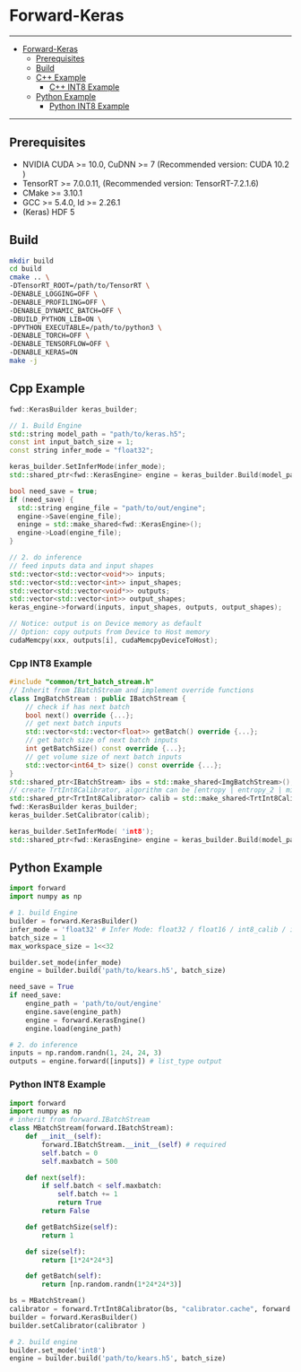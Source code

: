 # Forward-Keras

----

- [Forward-Keras](#forward-keras)
  - [Prerequisites](#prerequisites)
  - [Build](#build)
  - [C++ Example](#cpp-example)
    - [C++ INT8 Example](#cpp-int8-example)
  - [Python Example](#python-example)
    - [Python INT8 Example](#python-int8-example)

----

## Prerequisites

- NVIDIA CUDA >= 10.0, CuDNN >= 7 (Recommended version: CUDA 10.2 )
- TensorRT >= 7.0.0.11,  (Recommended version: TensorRT-7.2.1.6)
- CMake >= 3.10.1
- GCC >= 5.4.0, ld >= 2.26.1
- (Keras) HDF 5

## Build

```bash
mkdir build
cd build
cmake .. \
-DTensorRT_ROOT=/path/to/TensorRT \  
-DENABLE_LOGGING=OFF \  
-DENABLE_PROFILING=OFF \ 
-DENABLE_DYNAMIC_BATCH=OFF \ 
-DBUILD_PYTHON_LIB=ON \ 
-DPYTHON_EXECUTABLE=/path/to/python3 \ 
-DENABLE_TORCH=OFF \
-DENABLE_TENSORFLOW=OFF \
-DENABLE_KERAS=ON
make -j
```

## Cpp Example

```c++
fwd::KerasBuilder keras_builder;

// 1. Build Engine
std::string model_path = "path/to/keras.h5";
const int input_batch_size = 1; 
const string infer_mode = "float32";

keras_builder.SetInferMode(infer_mode); 
std::shared_ptr<fwd::KerasEngine> engine = keras_builder.Build(model_path, input_batch_size);

bool need_save = true;
if (need_save) {
  std::string engine_file = "path/to/out/engine";
  engine->Save(engine_file);
  eninge = std::make_shared<fwd::KerasEngine>();
  engine->Load(engine_file);
}

// 2. do inference
// feed inputs data and input shapes
std::vector<std::vector<void*>> inputs;
std::vector<std::vector<int>> input_shapes;
std::vector<std::vector<void*>> outputs;
std::vector<std::vector<int>> output_shapes;
keras_engine->forward(inputs, input_shapes, outputs, output_shapes);

// Notice: output is on Device memory as default
// Option: copy outputs from Device to Host memory
cudaMemcpy(xxx, outputs[i], cudaMemcpyDeviceToHost);
```

### Cpp INT8 Example

```c++
#include "common/trt_batch_stream.h"
// Inherit from IBatchStream and implement override functions
class ImgBatchStream : public IBatchStream {
    // check if has next batch
    bool next() override {...};
    // get next batch inputs
    std::vector<std::vector<float>> getBatch() override {...};
    // get batch size of next batch inputs
    int getBatchSize() const override {...};
    // get volume size of next batch inputs
    std::vector<int64_t> size() const override {...};
}
std::shared_ptr<IBatchStream> ibs = std::make_shared<ImgBatchStream>();
// create TrtInt8Calibrator, algorithm can be [entropy | entropy_2 | minmax]
std::shared_ptr<TrtInt8Calibrator> calib = std::make_shared<TrtInt8Calibrator>(ibs, "calibrator.cache", "entropy");
fwd::KerasBuilder keras_builder;
keras_builder.SetCalibrator(calib);

keras_builder.SetInferMode( 'int8');
std::shared_ptr<fwd::KerasEngine> engine = keras_builder.Build(model_path, input_batch_size);
```

## Python Example

``` python
import forward
import numpy as np

# 1. build Engine
builder = forward.KerasBuilder()
infer_mode = 'float32' # Infer Mode: float32 / float16 / int8_calib / int8
batch_size = 1
max_workspace_size = 1<<32

builder.set_mode(infer_mode) 
engine = builder.build('path/to/kears.h5', batch_size)

need_save = True
if need_save:
    engine_path = 'path/to/out/engine'
    engine.save(engine_path)
    engine = forward.KerasEngine()
    engine.load(engine_path)

# 2. do inference
inputs = np.random.randn(1, 24, 24, 3) 
outputs = engine.forward([inputs]) # list_type output
```

### Python INT8 Example

```python
import forward
import numpy as np
# inherit from forward.IBatchStream
class MBatchStream(forward.IBatchStream):
    def __init__(self):
        forward.IBatchStream.__init__(self) # required
        self.batch = 0
        self.maxbatch = 500 

    def next(self):
        if self.batch < self.maxbatch:
            self.batch += 1
            return True
        return False

    def getBatchSize(self):
        return 1

    def size(self):
        return [1*24*24*3]

    def getBatch(self):
        return [np.random.randn(1*24*24*3)]

bs = MBatchStream()
calibrator = forward.TrtInt8Calibrator(bs, "calibrator.cache", forward.ENTROPY_CALIBRATION)
builder = forward.KerasBuilder()
builder.setCalibrator(calibrator )

# 2. build engine
builder.set_mode('int8')
engine = builder.build('path/to/kears.h5', batch_size)
```